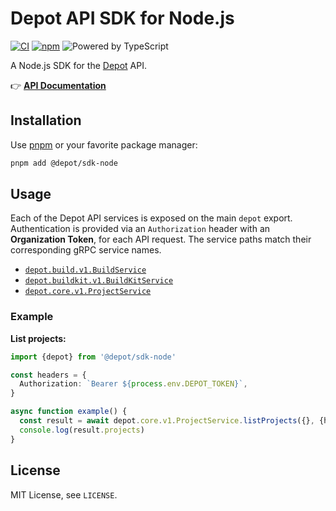# Depot API SDK for Node.js

[![CI](https://github.com/depot/sdk-node/actions/workflows/ci.yml/badge.svg)](https://github.com/depot/sdk-node/actions/workflows/ci.yml)
[![npm](https://img.shields.io/npm/v/@depot/sdk-node.svg)](https://www.npmjs.com/package/@depot/sdk-node)
![Powered by TypeScript](https://img.shields.io/badge/powered%20by-typescript-blue.svg)

A Node.js SDK for the [Depot](https://depot.dev) API.

👉 [**API Documentation**](https://buf.build/depot/api)

## Installation

Use [pnpm](https://pnpm.io) or your favorite package manager:

```bash
pnpm add @depot/sdk-node
```

## Usage

Each of the Depot API services is exposed on the main `depot` export. Authentication is provided via an `Authorization` header with an **Organization Token**, for each API request. The service paths match their corresponding gRPC service names.

- [`depot.build.v1.BuildService`](https://buf.build/depot/api/docs/main:depot.build.v1#depot.build.v1.BuildService)
- [`depot.buildkit.v1.BuildKitService`](https://buf.build/depot/api/docs/main:depot.buildkit.v1#depot.buildkit.v1.BuildKitService)
- [`depot.core.v1.ProjectService`](https://buf.build/depot/api/docs/main:depot.core.v1#depot.core.v1.ProjectService)

### Example

**List projects:**

```typescript
import {depot} from '@depot/sdk-node'

const headers = {
  Authorization: `Bearer ${process.env.DEPOT_TOKEN}`,
}

async function example() {
  const result = await depot.core.v1.ProjectService.listProjects({}, {headers})
  console.log(result.projects)
}
```

## License

MIT License, see `LICENSE`.

